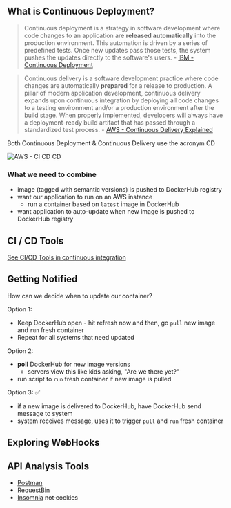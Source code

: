 ## What is Continuous Deployment?

> Continuous deployment is a strategy in software development where code changes to an application are **released automatically** into the production environment. This automation is driven by a series of predefined tests. Once new updates pass those tests, the system pushes the updates directly to the software's users. - [IBM - Continuous Deployment](https://www.ibm.com/topics/continuous-deployment)

> Continuous delivery is a software development practice where code changes are automatically **prepared** for a release to production. A pillar of modern application development, continuous delivery expands upon continuous integration by deploying all code changes to a testing environment and/or a production environment after the build stage. When properly implemented, developers will always have a deployment-ready build artifact that has passed through a standardized test process. - [AWS - Continuous Delivery Explained](https://aws.amazon.com/devops/continuous-delivery/)

Both Continuous Deployment & Continuous Delivery use the acronym CD

![AWS - CI CD CD](https://d1.awsstatic.com/product-marketing/DevOps/continuous_delivery.4f4cddb8556e2b1a0ca0872ace4d5fe2f68bbc58.png)

### What we need to combine

- image (tagged with semantic versions) is pushed to DockerHub registry
- want our application to run on an AWS instance
    - run a container based on `latest` image in DockerHub
- want application to auto-update when new image is pushed to DockerHub registry

## CI / CD Tools

[See CI/CD Tools in continuous integration](continuous-integration.md#ci--cd-tools)

## Getting Notified

How can we decide when to update our container?

Option 1:
- Keep DockerHub open - hit refresh now and then, go `pull` new image and `run` fresh container
- Repeat for all systems that need updated

Option 2:
- **poll** DockerHub for new image versions
    - servers view this like kids asking, "Are we there yet?"
- run script to `run` fresh container if new image is pulled

Option 3: :white_check_mark:
- if a new image is delivered to DockerHub, have DockerHub send message to system
- system receives message, uses it to trigger `pull` and `run` fresh container 

## Exploring WebHooks

## API Analysis Tools

- [Postman](https://www.postman.com/)
- [RequestBin](https://requestbin.com/)
- [Insomnia](https://insomnia.rest/) ~~not cookies~~